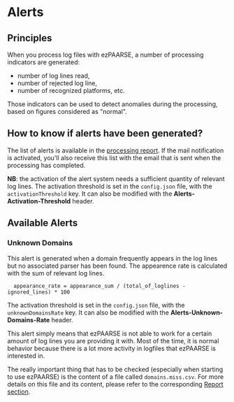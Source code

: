 # Alerts

## Principles
When you process log files with ezPAARSE, a number of processing indicators are generated:
  * number of log lines read,
  * number of rejected log line,
  * number of recognized platforms, etc.

Those indicators can be used to detect anomalies during the processing, based on figures considered as "normal".

## How to know if alerts have been generated?
The list of alerts is available in the [processing report](../essential/report.html#alerts). If the mail notification is activated, you'll also receive this list with the email that is sent when the processing has completed.

**NB**: the activation of the alert system needs a sufficient quantity of relevant log lines. The activation threshold is set in the `config.json` file, with the `activationThreshold` key. It can also be modified with the **Alerts-Activation-Threshold** header.

## Available Alerts

### Unknown Domains
This alert is generated when a domain frequently appears in the log lines but no associated parser has been found. The appearence rate is calculated with the sum of relevant log lines.

```
  appearance_rate = appearance_sum / (total_of_loglines - ignored_lines) * 100
```

The activation threshold is set in the `config.json` file, with the `unknownDomainsRate` key. It can also be modified with the **Alerts-Unknown-Domains-Rate** header.

This alert simply means that ezPAARSE is not able to work for a certain amount of log lines you are providing it with. Most of the time, it is normal behavior because there is a lot more activity in logfiles that ezPAARSE is interested in.

The really important thing that has to be checked (especially when starting to use ezPAARSE) is the content of a file called `domains.miss.csv`. For more details on this file and its content, please refer to the corresponding [Report section](../essential/report.html#unknown-domains).
